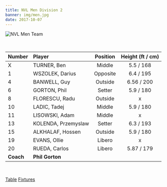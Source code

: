 ```yaml
---
title: NVL Men Division 2
banner: img/men.jpg
date: 2017-10-07
---
```

![NVL Men Team](../../img/men.jpg)

<br/>

Number 	  | Player 				| Position | Height (ft / cm)
:------   | :------------------ | :------: | :-------:
X 		  | TURNER, Ben 		| Middle   |  5.5 / 168
1 		  | WSZOLEK, Darius 	| Opposite |  6.4 / 195
4 		  | BANWELL, Guy 		| Outside  |  6.56 / 200
6		  | GORTON, Phil        | Setter   |  5.9 / 180
8 		  | FLORESCU, Radu 		| Outside  |  x
10 		  | LADIC, Tadej 		| Middle   |  5.9 / 180
11		  | LISOWSKI, Adam 		| Middle   |  x
13 		  | KOLENDA, Przemyslaw | Setter   |  6.3 / 193
15		  | ALKHALAF, Hossen 	| Outside  |  5.9 / 180
19		  | EVANS, Ollie 		| Libero   |  x
20		  | RUEDA, Carlos 		| Libero   |  5.87 / 179
**Coach** | **Phil Gorton**

<br/>

<a href="https://www.volleyballengland.org/competitions/national_volleyball_league/league_tables?comp=VE1&season=VE83036551&division=VE14801527" class="results" target="_blank">Table</a>
<a href="https://www.volleyballengland.org/competitions/national_volleyball_league/fixtures?season=VE83036551&division=VE14801527&teamID=BHA062436&month=all&sr=0" class="results" target="_blank">Fixtures</a>
